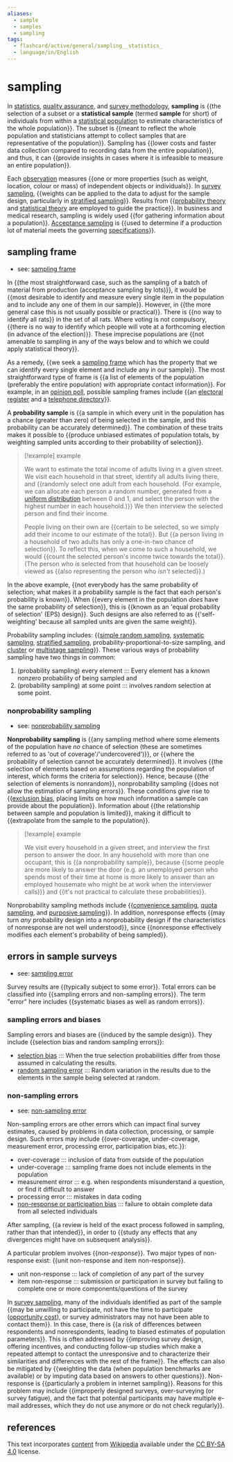 ```yaml
---
aliases:
  - sample
  - samples
  - sampling
tags:
  - flashcard/active/general/sampling__statistics_
  - language/in/English
---
```


# sampling

In [statistics](statistics.md), [quality assurance](quality%20assurance.md), and [survey methodology](survey%20methodology.md), __sampling__ is {{the selection of a subset or a __statistical sample__ (termed __sample__ for short) of individuals from within a [statistical population](statistical%20population.md) to estimate characteristics of the whole population}}. The subset is {{meant to reflect the whole population and statisticians attempt to collect samples that are representative of the population}}. Sampling has {{lower costs and faster data collection compared to recording data from the entire population}}, and thus, it can {{provide insights in cases where it is infeasible to measure an entire population}}. <!--SR:!2024-11-10,54,310!2024-11-19,61,310!2024-12-01,62,270!2024-11-14,57,310-->

Each [observation](observation.md) measures {{one or more properties (such as weight, location, colour or mass) of independent objects or individuals}}. In [survey sampling](survey%20sampling.md), {{weights can be applied to the data to adjust for the sample design, particularly in [stratified sampling](stratified%20sampling.md)}}. Results from {{[probability theory](probability%20theory.md) and [statistical theory](statistical%20theory.md) are employed to guide the practice}}. In business and medical research, sampling is widely used {{for gathering information about a population}}. [Acceptance sampling](acceptance%20sampling.md) is {{used to determine if a production lot of material meets the governing [specifications](specification%20(technical%20standard).md)}}. <!--SR:!2025-02-14,121,290!2024-12-04,73,310!2024-12-03,72,310!2024-11-17,60,310!2024-11-28,67,310-->

## sampling frame

- see: [sampling frame](sampling%20frame.md)

In {{the most straightforward case, such as the sampling of a batch of material from production (acceptance sampling by lots)}}, it would be {{most desirable to identify and measure every single item in the population and to include any one of them in our sample}}. However, in {{the more general case this is not usually possible or practical}}. There is {{no way to identify all rats}} in the set of all rats. Where voting is not compulsory, {{there is no way to identify which people will vote at a forthcoming election (in advance of the election)}}. These imprecise populations are {{not amenable to sampling in any of the ways below and to which we could apply statistical theory}}. <!--SR:!2024-11-19,61,310!2024-11-09,53,310!2024-11-15,58,310!2024-11-16,58,310!2024-11-10,53,310!2024-11-23,62,310-->

As a remedy, {{we seek a [sampling frame](sampling%20frame.md) which has the property that we can identify every single element and include any in our sample}}. The most straightforward type of frame is {{a list of elements of the population (preferably the entire population) with appropriate contact information}}. For example, in an [opinion poll](opinion%20poll.md), possible sampling frames include {{an [electoral register](electoral%20roll.md) and a [telephone directory](telephone%20directory.md)}}. <!--SR:!2024-12-13,66,270!2024-11-11,55,310!2025-04-09,167,310-->

A __probability sample__ is {{a sample in which every unit in the population has a chance (greater than zero) of being selected in the sample, and this probability can be accurately determined}}. The combination of these traits makes it possible to {{produce unbiased estimates of population totals, by weighting sampled units according to their probability of selection}}. <!--SR:!2024-11-11,54,310!2024-10-30,41,290-->

> [!example] example
>
> We want to estimate the total income of adults living in a given street. We visit each household in that street, identify all adults living there, and {{randomly select one adult from each household. (For example, we can allocate each person a random number, generated from a [uniform distribution](continuous%20uniform%20distribution.md) between 0 and 1, and select the person with the highest number in each household.)}} We then interview the selected person and find their income.
>
> People living on their own are {{certain to be selected, so we simply add their income to our estimate of the total}}. But {{a person living in a household of two adults has only a one-in-two chance of selection}}. To reflect this, when we come to such a household, we would {{count the selected person's income twice towards the total}}. (The person who _is_ selected from that household can be loosely viewed as {{also representing the person who _isn't_ selected}}.) <!--SR:!2024-11-12,55,310!2025-03-08,140,310!2024-11-30,69,310!2024-11-30,69,310!2024-11-25,64,310-->

In the above example, {{not everybody has the same probability of selection; what makes it a probability sample is the fact that each person's probability is known}}. When {{every element in the population _does_ have the same probability of selection}}, this is {{known as an 'equal probability of selection' (EPS) design}}. Such designs are also referred to as {{'self-weighting' because all sampled units are given the same weight}}. <!--SR:!2024-11-22,61,310!2024-11-29,68,310!2024-11-12,56,310!2024-11-08,52,310-->

Probability sampling includes: {{[simple random sampling](simple%20random%20sample.md), [systematic sampling](systematic%20sampling.md), [stratified sampling](stratified%20sampling.md), probability-proportional-to-size sampling, and [cluster](cluster%20sampling.md) or [multistage sampling](multistage%20sampling.md)}}. These various ways of probability sampling have two things in common: <!--SR:!2024-12-05,66,270-->

1. (probability sampling) every element ::: Every element has a known nonzero probability of being sampled and <!--SR:!2024-11-22,61,310!2024-11-10,54,310-->
2. (probability sampling) at some point ::: involves random selection at some point. <!--SR:!2024-11-26,65,310!2025-02-16,122,290-->

### nonprobability sampling

- see: [nonprobability sampling](nonprobability%20sampling.md)

__Nonprobability sampling__ is {{any sampling method where some elements of the population have _no_ chance of selection (these are sometimes referred to as 'out of coverage'/'undercovered')}}, or {{where the probability of selection cannot be accurately determined}}. It involves {{the selection of elements based on assumptions regarding the population of interest, which forms the criteria for selection}}. Hence, because {{the selection of elements is nonrandom}}, nonprobability sampling {{does not allow the estimation of sampling errors}}. These conditions give rise to {{[exclusion bias](selection%20bias.md), placing limits on how much information a sample can provide about the population}}. Information about {{the relationship between sample and population is limited}}, making it difficult to {{extrapolate from the sample to the population}}. <!--SR:!2024-11-03,42,290!2024-12-02,71,310!2024-11-18,60,310!2024-11-11,55,310!2025-04-18,172,310!2024-11-22,50,270!2024-11-20,62,310!2024-11-14,56,310-->

> [!example] example
>
> We visit every household in a given street, and interview the first person to answer the door. In any household with more than one occupant, this is {{a nonprobability sample}}, because {{some people are more likely to answer the door (e.g. an unemployed person who spends most of their time at home is more likely to answer than an employed housemate who might be at work when the interviewer calls)}} and {{it's not practical to calculate these probabilities}}. <!--SR:!2024-11-29,68,310!2024-11-02,45,290!2024-10-29,42,290-->

Nonprobability sampling methods include {{[convenience sampling](convenience%20sampling.md), [quota sampling](quota%20sampling.md), and [purposive sampling](nonprobability%20sampling.md)}}. In addition, nonresponse effects {{may turn _any_ probability design into a nonprobability design if the characteristics of nonresponse are not well understood}}, since {{nonresponse effectively modifies each element's probability of being sampled}}. <!--SR:!2024-11-26,65,310!2025-01-17,90,270!2024-11-21,60,310-->

## errors in sample surveys

- see: [sampling error](sampling%20error.md)

Survey results are {{typically subject to some error}}. Total errors can be classified into {{sampling errors and non-sampling errors}}. The term "error" here includes {{systematic biases as well as random errors}}. <!--SR:!2024-11-15,58,310!2025-03-21,149,310!2024-11-22,64,310-->

### sampling errors and biases

Sampling errors and biases are {{induced by the sample design}}. They include {{selection bias and random sampling errors}}: <!--SR:!2024-11-17,60,310!2024-11-16,59,310-->

- [selection bias](selection%20bias.md) ::: When the true selection probabilities differ from those assumed in calculating the results. <!--SR:!2024-11-09,53,310!2024-11-16,59,310-->
- [random sampling error](sampling%20error.md) ::: Random variation in the results due to the elements in the sample being selected at random. <!--SR:!2024-11-22,61,310!2024-12-01,70,310-->

### non-sampling errors

- see: [non-sampling error](non-sampling%20error.md)

Non-sampling errors are other errors which can impact final survey estimates, caused by problems in data collection, processing, or sample design. Such errors may include {{over-coverage, under-coverage, measurement error, processing error, participation bias, etc.}}: <!--SR:!2025-01-29,106,290-->

- over-coverage ::: inclusion of data from outside of the population <!--SR:!2024-12-01,70,310!2024-12-03,72,310-->
- under-coverage ::: sampling frame does not include elements in the population <!--SR:!2024-11-05,47,290!2024-11-20,62,310-->
- measurement error ::: e.g. when respondents misunderstand a question, or find it difficult to answer <!--SR:!2024-11-12,51,290!2024-11-29,68,310-->
- processing error ::: mistakes in data coding <!--SR:!2024-11-24,63,310!2024-11-21,63,310-->
- [non-response or participation bias](participation%20bias.md) ::: failure to obtain complete data from all selected individuals <!--SR:!2024-11-04,48,310!2024-11-17,59,310-->

After sampling, {{a review is held of the exact process followed in sampling, rather than that intended}}, in order to {{study any effects that any divergences might have on subsequent analysis}}. <!--SR:!2024-11-09,48,290!2024-11-22,61,310-->

A particular problem involves {{_non-response_}}. Two major types of non-response exist: {{unit non-response and item non-response}}. <!--SR:!2024-11-28,67,310!2024-11-23,62,310-->

- unit non-response ::: lack of completion of any part of the survey <!--SR:!2024-11-13,56,310!2024-11-27,66,310-->
- item non-response ::: submission or participation in survey but failing to complete one or more components/questions of the survey <!--SR:!2025-04-11,166,310!2024-11-21,63,310-->

In [survey sampling](survey%20sampling.md), many of the individuals identified as part of the sample {{may be unwilling to participate, not have the time to participate ([opportunity cost](opportunity%20cost.md)), or survey administrators may not have been able to contact them}}. In this case, there is {{a risk of differences between respondents and nonrespondents, leading to biased estimates of population parameters}}. This is often addressed by {{improving survey design, offering incentives, and conducting follow-up studies which make a repeated attempt to contact the unresponsive and to characterize their similarities and differences with the rest of the frame}}. The effects can also be mitigated by {{weighting the data (when population benchmarks are available) or by imputing data based on answers to other questions}}. Non-response is {{particularly a problem in internet sampling}}. Reasons for this problem may include {{improperly designed surveys, over-surveying (or survey fatigue), and the fact that potential participants may have multiple e-mail addresses, which they do not use anymore or do not check regularly}}. <!--SR:!2024-12-04,73,310!2025-01-18,92,270!2024-12-22,73,270!2024-11-25,64,310!2024-11-09,52,310!2024-11-24,63,310-->

## references

This text incorporates [content](https://en.wikipedia.org/wiki/sampling_(statistics)) from [Wikipedia](Wikipedia.md) available under the [CC BY-SA 4.0](https://creativecommons.org/licenses/by-sa/4.0/) license.
